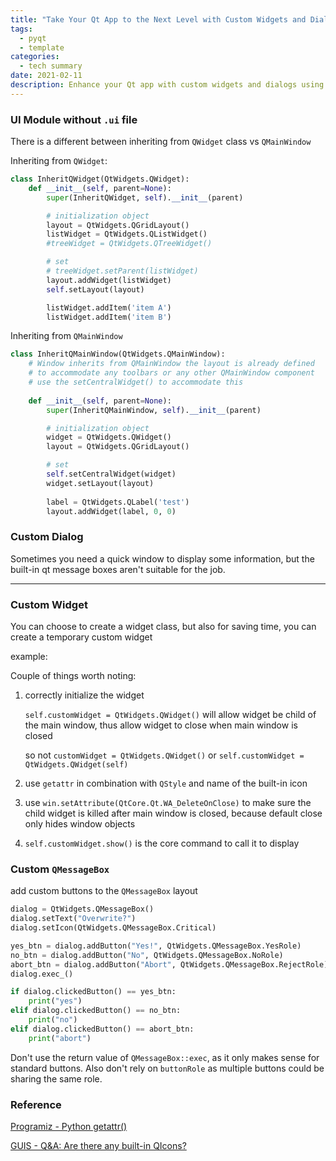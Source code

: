 ```yaml
---
title: "Take Your Qt App to the Next Level with Custom Widgets and Dialogs (No .ui File Needed)"
tags:
  - pyqt
  - template
categories:
  - tech summary
date: 2021-02-11
description: Enhance your Qt app with custom widgets and dialogs using our tutorial – no .ui file needed. Our step-by-step guide provides practical examples and best practices for creating custom widgets and dialogs, and taking your app's user interface to the next level. Whether you're a beginner or an advanced user, our tutorial will help you master the techniques needed to make your Qt app stand out from the crowd.
---
```


### UI Module without `.ui` file

There is a different between inheriting from `QWidget` class vs `QMainWindow`

Inheriting from `QWidget`:

```python
class InheritQWidget(QtWidgets.QWidget):
    def __init__(self, parent=None):
        super(InheritQWidget, self).__init__(parent)

        # initialization object
        layout = QtWidgets.QGridLayout()
        listWidget = QtWidgets.QListWidget()
        #treeWidget = QtWidgets.QTreeWidget()

        # set
        # treeWidget.setParent(listWidget)
        layout.addWidget(listWidget)
        self.setLayout(layout)

        listWidget.addItem('item A')
        listWidget.addItem('item B')
```

Inheriting from `QMainWindow`

```python
class InheritQMainWindow(QtWidgets.QMainWindow):
    # Window inherits from QMainWindow the layout is already defined
    # to accommodate any toolbars or any other QMainWindow component
    # use the setCentralWidget() to accommodate this
    
    def __init__(self, parent=None):
        super(InheritQMainWindow, self).__init__(parent)

        # initialization object
        widget = QtWidgets.QWidget()
        layout = QtWidgets.QGridLayout()

        # set
        self.setCentralWidget(widget)
        widget.setLayout(layout)
        
        label = QtWidgets.QLabel('test')
        layout.addWidget(label, 0, 0)
```

### Custom Dialog

<script src="https://gist.github.com/leixingyu/2d14eec59143c2b3622a2bb56375ffc0.js"></script>

Sometimes you need a quick window to display some information,
but the built-in qt message boxes aren't suitable for the job.

---

### Custom Widget

You can choose to create a widget class, but also for saving time, you can create
a temporary custom widget

example:

<script src="https://gist.github.com/leixingyu/f0b339a3fb66c62c87b6ffadf7777df2.js"></script>

Couple of things worth noting:

1. correctly initialize the widget

    `self.customWidget = QtWidgets.QWidget()` will allow widget be child of the main window,
    thus allow widget to close when main window is closed
    
    so not `customWidget = QtWidgets.QWidget()` or `self.customWidget = QtWidgets.QWidget(self)`

2. use `getattr` in combination with `QStyle` and name of the built-in icon

3. use `win.setAttribute(QtCore.Qt.WA_DeleteOnClose)` to make sure the child widget is killed
after main window is closed, because default close only hides window objects
   
4. `self.customWidget.show()` is the core command to call it to display


### Custom `QMessageBox`

add custom buttons to the `QMessageBox` layout

```python
dialog = QtWidgets.QMessageBox()
dialog.setText("Overwrite?")
dialog.setIcon(QtWidgets.QMessageBox.Critical)

yes_btn = dialog.addButton("Yes!", QtWidgets.QMessageBox.YesRole)
no_btn = dialog.addButton("No", QtWidgets.QMessageBox.NoRole)
abort_btn = dialog.addButton("Abort", QtWidgets.QMessageBox.RejectRole)
dialog.exec_()

if dialog.clickedButton() == yes_btn:
    print("yes")
elif dialog.clickedButton() == no_btn:
    print("no")
elif dialog.clickedButton() == abort_btn:
    print("abort")
```

Don't use the return value of `QMessageBox::exec`, as it only makes sense
for standard buttons. Also don't rely on `buttonRole`
as multiple buttons could be sharing the same role.

### Reference

[Programiz - Python getattr()](https://www.programiz.com/python-programming/methods/built-in/getattr)

[GUIS - Q&A: Are there any built-in QIcons?](https://forum.learnpyqt.com/t/are-there-any-built-in-qicons/185/2)


